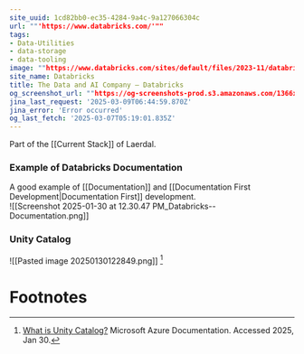 ```yaml
---
site_uuid: 1cd82bb0-ec35-4284-9a4c-9a127066304c
url: ""'https://www.databricks.com/'""
tags:
- Data-Utilities
- data-storage
- data-tooling
image: ""https://www.databricks.com/sites/default/files/2023-11/databricks-og-universal.png""
site_name: Databricks
title: The Data and AI Company — Databricks
og_screenshot_url: ""https://og-screenshots-prod.s3.amazonaws.com/1366x768/80/false/42aaa147ffc4a84ee2f837ee8c5005842c36c79fea79f9e5644cd8c215635c40.jpeg""
jina_last_request: '2025-03-09T06:44:59.870Z'
jina_error: 'Error occurred'
og_last_fetch: '2025-03-07T05:19:01.835Z'
---
```

Part of the [[Current Stack]] of Laerdal. 

### Example of Databricks Documentation
A good example of [[Documentation]] and [[Documentation First Development|Documentation First]] development.  
![[Screenshot 2025-01-30 at 12.30.47 PM_Databricks--Documentation.png]]

### Unity Catalog

![[Pasted image 20250130122849.png]] [^1]

# Footnotes
[^1]: [What is Unity Catalog?](https://learn.microsoft.com/en-us/azure/databricks/data-governance/unity-catalog/) Microsoft Azure Documentation.  Accessed 2025, Jan 30.  
